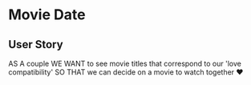 # Movie Date

<!-- Bleakney - feel free to update with that magical marketing mind -->
## User Story
AS A couple
WE WANT to see movie titles that correspond to our 'love compatibility'
SO THAT we can decide on a movie to watch together ❤️

